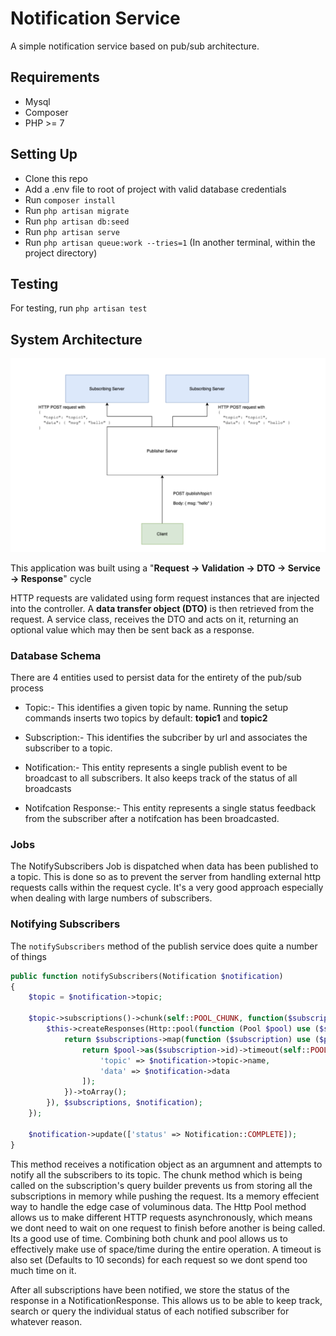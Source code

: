 # Notification Service

A simple notification service based on pub/sub architecture.

## Requirements

- Mysql
- Composer
- PHP >= 7

## Setting Up

- Clone this repo
- Add a .env file to root of project with valid database credentials
- Run ```composer install```
- Run ```php artisan migrate```
- Run ```php artisan db:seed```
- Run ```php artisan serve```
- Run ```php artisan queue:work --tries=1``` (In another terminal, within the project directory)

## Testing

For testing, run ```php artisan test```

## System Architecture

![alt text](pubsub.png?raw=true)

This application was  built using a "**Request -> Validation -> DTO -> Service -> Response**" cycle

HTTP requests are validated using form request instances that are injected into the controller. A **data transfer object (DTO)** is then retrieved from the request. A service class, receives the DTO and acts on it, returning an optional value which may then be sent back as a response.

### Database Schema
There are 4 entities used to persist data for the entirety of the pub/sub process

- Topic:- This identifies a given topic by name. Running the setup commands inserts two topics by default:
**topic1** and **topic2**

- Subscription:- This identifies the subcriber by url and associates the subscriber to a topic.

- Notification:- This entity represents a single publish event to be broadcast to all subscribers. It also keeps track of the status of all broadcasts

- Notifcation Response:- This entity represents a single status feedback from the subscriber after a notifcation has been broadcasted.

### Jobs

The NotifySubscribers Job is dispatched when data has been published to a topic. This is done so as to
prevent the server from handling external http requests calls within the request cycle. It's a very good
approach especially when dealing with large numbers of subscribers.

### Notifying Subscribers

The ```notifySubscribers``` method of the publish service does quite a number of things

```php
public function notifySubscribers(Notification $notification)
{
    $topic = $notification->topic;

    $topic->subscriptions()->chunk(self::POOL_CHUNK, function($subscriptions) use ($notification) {
        $this->createResponses(Http::pool(function (Pool $pool) use ($subscriptions, $notification) {
            return $subscriptions->map(function ($subscription) use ($pool, $notification) {
                return $pool->as($subscription->id)->timeout(self::POOL_TIMEOUT)->acceptJson()->post($subscription->url, [
                    'topic' => $notification->topic->name,
                    'data' => $notification->data
                ]);
            })->toArray();
        }), $subscriptions, $notification);
    });

    $notification->update(['status' => Notification::COMPLETE]);
}
```

This method receives a notification object as an argumnent and attempts to notify all the subscribers to its topic. 
The chunk method which is being called on the subscription's query builder prevents us from storing all the subscriptions in memory while pushing the request. Its a memory effecient way to handle the edge case of voluminous data. 
The Http Pool method allows us to make different HTTP requests asynchronously, which means we dont need to wait on one request to finish before another is being called. Its a good use of time. 
Combining both chunk and pool allows us to effectively make use of space/time during the entire operation. A timeout is also set (Defaults to 10 seconds) for each request so we dont spend too much time on it.

After all subscriptions have been notified, we store the status of the response in a NotificationResponse. This allows us to be able to keep track, search or query the individual status of each notified subscriber for whatever reason.
